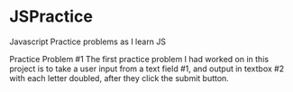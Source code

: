 # JSPractice
Javascript Practice problems as I learn JS

Practice Problem #1
    The first practice problem I had worked on in this project is to take a user input from a text      field #1, and output  in textbox #2 with each letter doubled, after they click the submit button.
